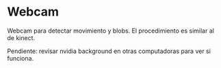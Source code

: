 # Webcam

Webcam para detectar movimiento y blobs. El procedimiento es similar al de kinect.

Pendiente: revisar nvidia background en otras computadoras para ver si funciona. 